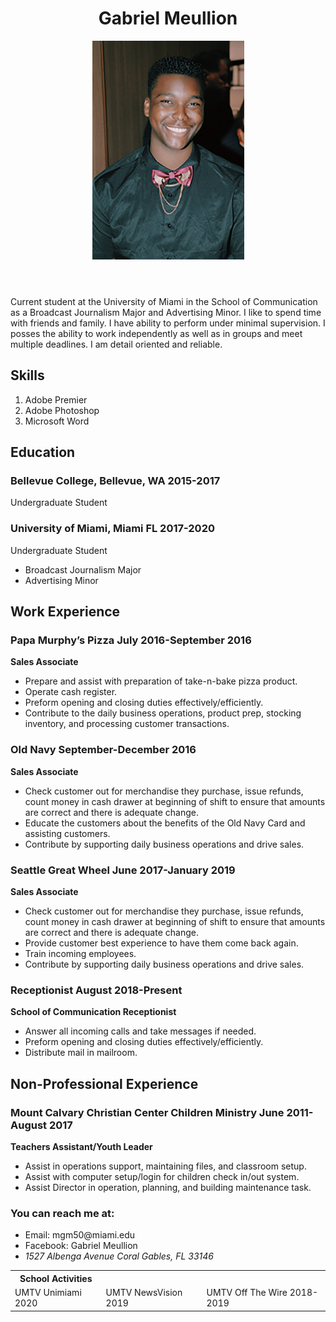 <!DOCTYPE HTML>

<head>
  <!--<title>Resume</title>-->
  <meta charset= "utf-8">
</head>

<body>
    <header>
<h1> Gabriel Meullion </h1>
      
<img src="headshot.jpg" alt="headshot" />

</header>

<main>

  <p> Current student at the University of Miami in the School of Communication as a
  Broadcast Journalism Major and Advertising Minor. I like to spend time with friends and family. I have ability to perform under minimal supervision. I posses the ability to work independently as well as in groups and meet multiple deadlines. I am detail oriented and reliable.</p>
<section>

  <h2> Skills </h2>

<ol>
  <li> Adobe Premier </li>
  <li> Adobe Photoshop </li>
  <li> Microsoft Word </li> 
</ol>

<h2> Education </h2>

<h3> Bellevue College, Bellevue, WA 2015-2017 </h3>
   Undergraduate Student
   
<h3> University of Miami, Miami FL 2017-2020 </h3>
   Undergraduate Student
  <ul>
  <li> Broadcast Journalism Major</li>
  <li> Advertising Minor </li>
  </ul>
</section>

  <h2>Work Experience</h2>
<h3> Papa Murphy’s Pizza July 2016-September 2016</h3>

<p><strong>Sales Associate</strong></p>
  <ul>
    <li> Prepare and assist with preparation of take-n-bake pizza product.</li>
    <li> Operate cash register.</li>
    <li> Preform opening and closing duties effectively/efficiently.</li>
   <li> Contribute to the daily business operations, product prep, stocking inventory, and processing customer transactions.</li>
  </ul>

  <h3>Old Navy September-December 2016</h3>

<p><strong> Sales Associate</strong></p>
<ul>
  <li>Check customer out for merchandise they purchase, issue refunds, count money in cash drawer at beginning of shift to ensure that amounts are correct and there is adequate change.</li>
  <li> Educate the customers about the benefits of the Old Navy Card and assisting customers.</li>
  <li> Contribute by supporting daily business operations and drive sales.</li>
</ul>

<h3> Seattle Great Wheel June 2017-January 2019</h3>

<p><strong>Sales Associate</strong></p>
  <ul>
    <li> Check customer out for merchandise they purchase, issue refunds, count money in cash drawer at beginning of shift to ensure that amounts are correct and there is adequate change.</li>
    <li> Provide customer best experience to have them come back again.</li>
    <li> Train incoming employees.</li>
    <li> Contribute by supporting daily business operations and drive sales.</li>
  </ul>

<h3> Receptionist August 2018-Present</h3>

<p><strong>School of Communication Receptionist</strong></p>
  <ul>
    <li> Answer all incoming calls and take messages if needed.</li>
    <li> Preform opening and closing duties effectively/efficiently.</li>
   <li> Distribute mail in mailroom.</li>
  </ul>

  <h2>Non-Professional Experience</h2>
  <h3> Mount Calvary Christian Center Children Ministry June 2011-August 2017</h3>

<p><strong>Teachers Assistant/Youth Leader</strong></p>
<ul>
  <li> Assist in operations support, maintaining files, and classroom setup.</li>
  <li> Assist with computer setup/login for children check in/out system.</li>
  <li> Assist Director in operation, planning, and building maintenance task.</li>
</ul>

<table>
<tr>
  <th>School Activities </th>
 </tr>
<tr>
  <td>UMTV Unimiami 2020</td>
  <td>UMTV NewsVision 2019</td>
  <td>UMTV Off The Wire 2018-2019</td>

</main>

<footer>
  <h3>You can reach me at:</h3>
    <ul>
      <li>Email: mgm50@miami.edu</li>
      <li>Facebook: Gabriel Meullion</li>
<li> <address>
  1527 Albenga Avenue
  Coral Gables, FL 33146
</address>
</li>
</ul>
  </footer>

</body>

</html>
